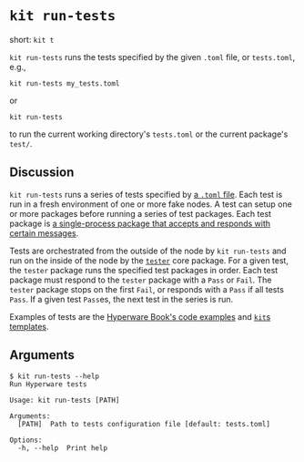# `kit run-tests`

short: `kit t`

`kit run-tests` runs the tests specified by the given `.toml` file, or `tests.toml`, e.g.,

```
kit run-tests my_tests.toml
```

or

```
kit run-tests
```

to run the current working directory's `tests.toml` or the current package's `test/`.

## Discussion

`kit run-tests` runs a series of tests specified  by [a `.toml` file](#teststoml).
Each test is run in a fresh environment of one or more fake nodes.
A test can setup one or more packages before running a series of test packages.
Each test package is [a single-process package that accepts and responds with certain messages](#test-package-interface).

Tests are orchestrated from the outside of the node by `kit run-tests` and run on the inside of the node by the [`tester`](https://github.com/hyperware-ai/hyperdrive/tree/main/hyperware/packages/tester) core package.
For a given test, the `tester` package runs the specified test packages in order.
Each test package must respond to the `tester` package with a `Pass` or `Fail`.
The `tester` package stops on the first `Fail`, or responds with a `Pass` if all tests `Pass`.
If a given test `Pass`es, the next test in the series is run.

Examples of tests are the [Hyperware Book's code examples](https://github.com/hyperware-ai/hyperware-book/tree/main/code) and [`kit`s templates](https://github.com/hyperware-ai/kit/tree/master/src/new/templates/rust).

## Arguments

```
$ kit run-tests --help
Run Hyperware tests

Usage: kit run-tests [PATH]

Arguments:
  [PATH]  Path to tests configuration file [default: tests.toml]

Options:
  -h, --help  Print help
```
